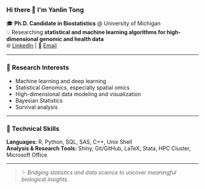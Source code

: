 ### Hi there 👋 I'm Yanlin Tong

🎓 **Ph.D. Candidate in Biostatistics** @ University of Michigan  
💡 Researching **statistical and machine learning algorithms for high-dimensional genomic and health data**  
🌐 [LinkedIn](https://www.linkedin.com/in/yanlin-tong-0001/) | 📧 [Email](mailto:zoetong@umich.edu)

---

### 🔬 Research Interests
- Machine learning and deep learning  
- Statistical Genomics, especially spatial omics 
- High-dimensional data modeling and visualization
- Bayesian Statistics
- Survival analysis

---

### 🧠 Technical Skills
**Languages:** R, Python, SQL, SAS, C++, Unix Shell  
**Analysis & Research Tools:** Shiny, Git/GitHub, LaTeX, Stata, HPC Cluster, Microsoft Office  

---

> ✨ *Bridging statistics and data science to uncover meaningful biological insights.*
